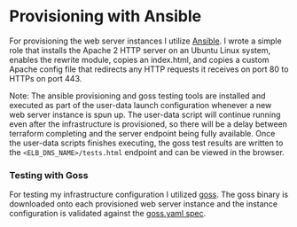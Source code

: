 # Provisioning with Ansible

For provisioning the web server instances I utilize
[Ansible](https://www.ansible.com/). I wrote a simple role that installs the
Apache 2 HTTP server on an Ubuntu Linux system, enables the rewrite module,
copies an index.html, and copies a custom Apache config file that redirects any
HTTP requests it receives on port 80 to HTTPs on port 443.

Note: The ansible provisioning and goss testing tools are installed and
executed as part of the user-data launch configuration whenever a new web
server instance is spun up. The user-data script will continue running even
after the infrastructure is provisioned, so there will be a delay between
terraform completing and the server endpoint being fully available. Once the
user-data scripts finishes executing, the goss test results are written to the
`<ELB_DNS_NAME>/tests.html` endpoint and can be viewed in the browser.

### Testing with Goss

For testing my infrastructure configuration I utilized
[goss](https://github.com/aelsabbahy/goss). The goss binary is downloaded onto
each provisioned web server instance and the instance configuration is validated
against the [goss.yaml spec](./tests/goss.yaml).
